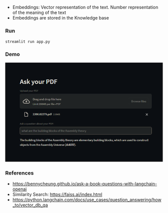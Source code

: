 - Embeddings: Vector representation of the text. Number representation of the meaning of the text
- Embeddings are stored in the Knowledge base

### Run
```shell
streamlit run app.py
```


### Demo
![demo](images/demo.png)




### References
- https://bennycheung.github.io/ask-a-book-questions-with-langchain-openai
- Similarity Search: https://faiss.ai/index.html
- https://python.langchain.com/docs/use_cases/question_answering/how_to/vector_db_qa